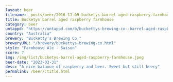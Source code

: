 ```yaml
---
layout: beer
filename: _posts/beer/2016-11-09-bucketys-barrel-aged-raspberry-farmhouse.md
title: Bucketys barrel aged raspberry farmhouse
category: beer
untappd: "https://untappd.com/b/buckettys-brewing-co--barrel-aged-raspberry-farmhouse-ale/5223344"
country: "Australia"
brewery: "Bucketty's Brewing Co."
breweryURL: "/brewery/buckettys-brewing-co.html"
style: "Farmhouse Ale - Saison"
score: 7
img: /img/list/bucketys-barrel-aged-raspberry-farmhouse.jpeg
beer-date: "2023-03-31"
desc: "A nice balance of raspberry and beer. Sweet but still beery"
permalink: /beer/:title.html
---
```


